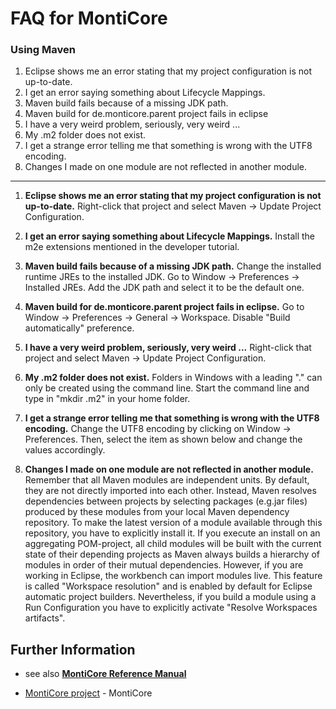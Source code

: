 # FAQ for MontiCore
### Using Maven
1. Eclipse shows me an error stating that my project configuration is not up-to-date.
2. I get an error saying something about Lifecycle Mappings.
3. Maven build fails because of a missing JDK path.
4. Maven build for de.monticore.parent project fails in eclipse
5. I have a very weird problem, seriously, very weird ...
6. My .m2 folder does not exist.
7. I get a strange error telling me that something is wrong with the UTF8 encoding.
8. Changes I made on one module are not reflected in another module.
--------------------------
1. **Eclipse shows me an error stating that my project configuration is not up-to-date.**
Right-click that project and select Maven -> Update Project Configuration.

2. **I get an error saying something about Lifecycle Mappings.**
Install the m2e extensions mentioned in the developer tutorial.

3. **Maven build fails because of a missing JDK path.**
Change the installed runtime JREs to the installed JDK. Go to Window -> Preferences -> Installed JREs. Add the JDK path and select it to be the default one.

4. **Maven build for de.monticore.parent project fails in eclipse.**
Go to Window -> Preferences -> General -> Workspace. Disable "Build automatically" preference.

5. **I have a very weird problem, seriously, very weird ...**
Right-click that project and select Maven -> Update Project Configuration.

6. **My .m2 folder does not exist.**
Folders in Windows with a leading "." can only be created using the command line. Start the command line and type in "mkdir .m2" in your home folder.

7. **I get a strange error telling me that something is wrong with the UTF8 encoding.**
Change the UTF8 encoding by clicking on Window -> Preferences. Then, select the item as shown below and change the values accordingly.

8. **Changes I made on one module are not reflected in another module.**
Remember that all Maven modules are independent units. By default, they are not directly imported into each other. Instead, Maven resolves dependencies between projects by selecting packages (e.g.jar files) produced by these modules from your local Maven dependency repository. To make the latest version of a module available through this repository, you have to explicitly install it. If you execute an install on an aggregating POM-project, all child modules will be built with the current state of their depending projects as Maven always builds a hierarchy of modules in order of their mutual dependencies. However, if you are working in Eclipse, the workbench can import modules live. This feature is called "Workspace resolution" and is enabled by default for Eclipse automatic project builders. Nevertheless, if you build a module using a Run Configuration you have to explicitly activate "Resolve Workspaces artifacts".

## Further Information

* see also [**MontiCore Reference Manual**](http://www.monticore.de/)

* [MontiCore project](README.md) - MontiCore



